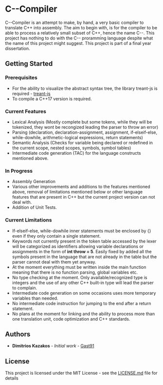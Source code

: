 # C--Compiler

C--Compiler is an attempt to make, by hand, a very basic compiler to translate C++ into assembly.
The aim to begin with, is for the compiler to be able to process a relatively small subset of C++, hence 
the name C--. This project has nothing to do with the C-- proramming language despite what the name of this project might suggest. This project is part of a final year dissertation.

## Getting Started


### Prerequisites

- For the ability to visualize the abstract syntax tree, the library treant-js is required - [treant-js](https://github.com/fperucic/treant-js)
- To compile a C++17 version is required.

### Current Features

- Lexical Analysis (Mostly complete but some tokens, while they will be tokenized, they wont be recongized leading the parser to throw an error)
- Parsing (declaration, declaration-assignment, assignment, if-elseif-else, while-dowhile, arithmetic-logical expressions, return statements)
- Semantic Analysis (Checks for variable being declared or redefined in the current scope, nested scopes, symbols, symbol tables)
- Intermediate code generation (TAC) for the language constructs mentioned above.

### In Progress

- Assembly Generation
- Various other improvements and additions to the features mentioned above, removal of limitations mentioned below or other language features that are present in C++ but the current project version can not deal with.
- Addition of Unit Tests.

### Current Limitations
- If-elseif-else, while-dowhile inner statements must be enclosed by {} even if they only contain a single statement.
- Keywords not currently present in the token table accessed by the lexer will be categorized as identifiers allowing variable declarations or assignments in the form of **int throw = 5**. Easily fixed by added all the symbols present in the language that are not already in the table but the parser cannot deal with them yet anyway.
- At the moment everything must be written inside the main function meaning that there is no function parsing, global variables etc.
- No type checking at the moment. Only available/recognized type is integers and the use of any other C++ built-in type will lead the parser to complain.
- Intermediate code generation on some occasions uses more temporary variables than needed.
- No intermediate code instruction for jumping to the end after a return statement.
- No plans at the moment for linking and the ability to process more than one translation unit, code optimization and C++ standards.

## Authors

* **Dimitrios Kazakos** - *Initial work* - [Gast91](https://github.com/Gast91)

## License

This project is licensed under the MIT License - see the [LICENSE.md](LICENSE.md) file for details

